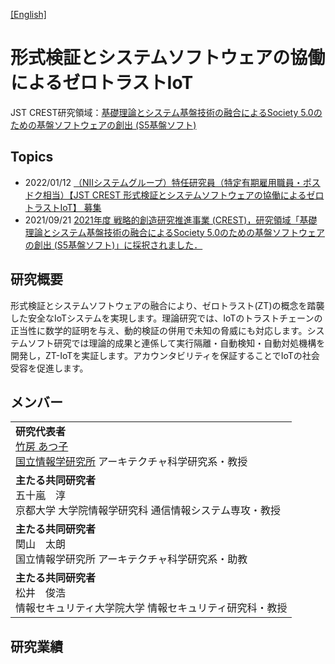 [\[English\]](https://zt-iot.nii.ac.jp/en/)

# 形式検証とシステムソフトウェアの協働によるゼロトラストIoT
JST CREST研究領域：[基礎理論とシステム基盤技術の融合によるSociety 5.0のための基盤ソフトウェアの創出 (S5基盤ソフト)](https://www.jst.go.jp/kisoken/crest/research_area/ongoing/bunya2021-2.html)

## Topics
* 2022/01/12 [（NIIシステムグループ）特任研究員（特定有期雇用職員・ポスドク相当）【JST CREST 形式検証とシステムソフトウェアの協働によるゼロトラストIoT】 募集](https://www.nii.ac.jp/about/recruit/2022/0112.html)
* 2021/09/21 [2021年度 戦略的創造研究推進事業 (CREST)，研究領域「基礎理論とシステム基盤技術の融合によるSociety 5.0のための基盤ソフトウェアの創出 (S5基盤ソフト)」に採択されました．](https://www.jst.go.jp/kisoken/crest/application/2021/210921/210921crest.pdf)

## 研究概要
形式検証とシステムソフトウェアの融合により、ゼロトラスト(ZT)の概念を踏襲した安全なIoTシステムを実現します。理論研究では、IoTのトラストチェーンの正当性に数学的証明を与え、動的検証の併用で未知の脅威にも対応します。システムソフト研究では理論的成果と連係して実行隔離・自動検知・自動対処機構を開発し，ZT-IoTを実証します。アカウンタビリティを保証することでIoTの社会受容を促進します。

## メンバー
<table>
  <tr>
    <td>
      <b>研究代表者</b><br>
      <a href="https://researchmap.jp/takefusa">竹房 あつ子</a><br>
      <a href="https://www.nii.ac.jp/">国立情報学研究所</a> アーキテクチャ科学研究系・教授
    </td>
  </tr>
  <tr>
    <td>
      <b>主たる共同研究者</b><br>
      五十嵐　淳<br>
      京都大学 大学院情報学研究科 通信情報システム専攻・教授
    </td>
  </tr>
  <tr>
    <td>
      <b>主たる共同研究者</b><br>
      関山　太朗<br>
      国立情報学研究所 アーキテクチャ科学研究系・助教
    </td>
  </tr>
  <tr>
    <td>
      <b>主たる共同研究者</b><br>
      松井　俊浩<br>
      情報セキュリティ大学院大学 情報セキュリティ研究科・教授
    </td>
  </tr>
</table>

## 研究業績
